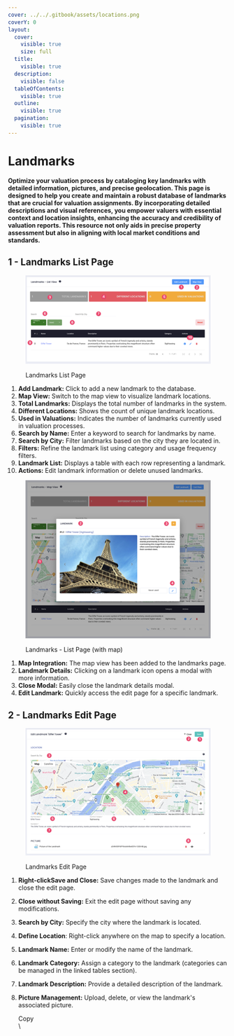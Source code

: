 ```yaml
---
cover: ../../.gitbook/assets/locations.png
coverY: 0
layout:
  cover:
    visible: true
    size: full
  title:
    visible: true
  description:
    visible: false
  tableOfContents:
    visible: true
  outline:
    visible: true
  pagination:
    visible: true
---
```


# Landmarks

**Optimize your valuation process by cataloging key landmarks with detailed information, pictures, and precise geolocation. This page is designed to help you create and maintain a robust database of landmarks that are crucial for valuation assignments. By incorporating detailed descriptions and visual references, you empower valuers with essential context and location insights, enhancing the accuracy and credibility of valuation reports. This resource not only aids in precise property assessment but also in aligning with local market conditions and standards.**

## 1 - Landmarks List Page

<figure><img src="../../.gitbook/assets/Landmarks List Page" alt=""><figcaption><p>Landmarks List Page</p></figcaption></figure>

1. **Add Landmark:** Click to add a new landmark to the database.&#x20;
2. **Map View:** Switch to the map view to visualize landmark locations.&#x20;
3. **Total Landmarks:** Displays the total number of landmarks in the system.&#x20;
4. **Different Locations:** Shows the count of unique landmark locations.&#x20;
5. **Used in Valuations:** Indicates the number of landmarks currently used in valuation processes.&#x20;
6. **Search by Name:** Enter a keyword to search for landmarks by name.&#x20;
7. **Search by City:** Filter landmarks based on the city they are located in.&#x20;
8. **Filters:** Refine the landmark list using category and usage frequency filters.&#x20;
9. **Landmark List:** Displays a table with each row representing a landmark.&#x20;
10. **Actions:** Edit landmark information or delete unused landmarks.

<figure><img src="../../.gitbook/assets/Landmark List Page (map view)" alt=""><figcaption><p>Landmarks - List Page (with map)</p></figcaption></figure>

1. **Map Integration:** The map view has been added to the landmarks page.&#x20;
2. **Landmark Details:** Clicking on a landmark icon opens a modal with more information.&#x20;
3. **Close Modal:** Easily close the landmark details modal.&#x20;
4. **Edit Landmark:** Quickly access the edit page for a specific landmark.

## 2 - Landmarks Edit Page

<figure><img src="../../.gitbook/assets/Landmarks Edit" alt=""><figcaption><p>Landmarks Edit Page</p></figcaption></figure>

1. **Right-clickSave and Close:** Save changes made to the landmark and close the edit page.&#x20;
2. **Close without Saving:** Exit the edit page without saving any modifications.&#x20;
3. **Search by City:** Specify the city where the landmark is located.&#x20;
4. **Define Location**: Right-click anywhere on the map to specify a location.
5. **Landmark Name:** Enter or modify the name of the landmark.&#x20;
6. **Landmark Category:** Assign a category to the landmark (categories can be managed in the linked tables section).&#x20;
7. **Landmark Description:** Provide a detailed description of the landmark.&#x20;
8.  **Picture Management:** Upload, delete, or view the landmark's associated picture.

    Copy\
    \

